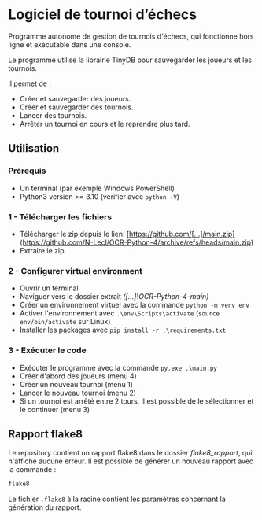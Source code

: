# Logiciel de tournoi d’échecs
Programme autonome de gestion de tournois d'échecs, qui fonctionne hors ligne et exécutable dans une console.

Le programme utilise la librairie TinyDB pour sauvegarder les joueurs et les tournois.

Il permet de :
- Créer et sauvegarder des joueurs.
- Créer et sauvegarder des tournois.
- Lancer des tournois.
- Arrêter un tournoi en cours et le reprendre plus tard.

## Utilisation
### Prérequis
* Un terminal (par exemple Windows PowerShell)
* Python3 version >= 3.10 (vérifier avec `python -V`)

### 1 - Télécharger les fichiers
* Télécharger le zip depuis le lien: 
[https://github.com/[...]/main.zip](https://github.com/N-Lecl/OCR-Python-4/archive/refs/heads/main.zip)
* Extraire le zip

### 2 - Configurer virtual environment
* Ouvrir un terminal
* Naviguer vers le dossier extrait _([...]\OCR-Python-4-main)_
* Créer un environnement virtuel avec la commande `python -m venv env`
* Activer l'environnement avec `.\env\Scripts\activate` (`source env/bin/activate` sur Linux)
* Installer les packages avec `pip install -r .\requirements.txt`

### 3 - Exécuter le code
* Exécuter le programme avec la commande `py.exe .\main.py`
* Créer d'abord des joueurs (menu 4)
* Créer un nouveau tournoi (menu 1)
* Lancer le nouveau tournoi (menu 2)
* Si un tournoi est arrêté entre 2 tours, il est possible de le sélectionner 
et le continuer (menu 3)

## Rapport flake8

Le repository contient un rapport flake8 dans le dossier _flake8_rapport_, qui n'affiche aucune erreur. 
Il est possible de générer un nouveau rapport avec la commande :
```bash
flake8
```

Le fichier ```.flake8``` à la racine contient les paramètres concernant la génération du rapport.